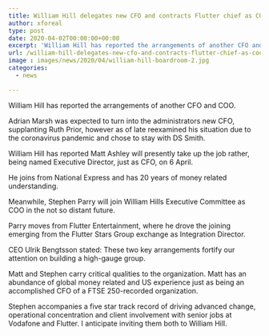 ```yaml
---
title: William Hill delegates new CFO and contracts Flutter chief as COO
author: xforeal 
type: post
date: 2020-04-02T00:00:00+00:00
excerpt: 'William Hill has reported the arrangements of another CFO and COO '
url: /william-hill-delegates-new-cfo-and-contracts-flutter-chief-as-coo/
image : images/news/2020/04/william-hill-boardroom-2.jpg
categories:
  - news

---
```

William Hill has reported the arrangements of another CFO and COO. 

Adrian Marsh was expected to turn into the administrators new CFO, supplanting Ruth Prior, however as of late reexamined his situation due to the coronavirus pandemic and chose to stay with DS Smith. 

William Hill has reported Matt Ashley will presently take up the job rather, being named Executive Director, just as CFO, on 6 April. 

He joins from National Express and has 20 years of money related understanding. 

Meanwhile, Stephen Parry will join William Hills Executive Committee as COO in the not so distant future. 

Parry moves from Flutter Entertainment, where he drove the joining emerging from the Flutter Stars Group exchange as Integration Director. 

CEO Ulrik Bengtsson stated: These two key arrangements fortify our attention on building a high-gauge group. 

Matt and Stephen carry critical qualities to the organization. Matt has an abundance of global money related and US experience just as being an accomplished CFO of a FTSE 250-recorded organization. 

Stephen accompanies a five star track record of driving advanced change, operational concentration and client involvement with senior jobs at Vodafone and Flutter. I anticipate inviting them both to William Hill.